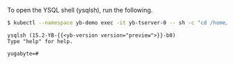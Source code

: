 <!--
+++
private = true
+++
-->

To open the YSQL shell (ysqlsh), run the following.

```sh
$ kubectl --namespace yb-demo exec -it yb-tserver-0 -- sh -c "cd /home/yugabyte && ysqlsh -h yb-tserver-0 --echo-queries"
```

```output
ysqlsh (15.2-YB-{{<yb-version version="preview">}}-b0)
Type "help" for help.

yugabyte=#
```
